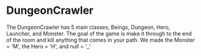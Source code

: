 # DungeonCrawler
The DungeonCrawler has 5 main classes; Beings, Dungeon, Hero, Launcher, and Monster.
The goal of the game is make it through to the end of the room and kill anything that comes in your path. 
We made the Monster = 'M', the Hero = 'H', and null = '_'

